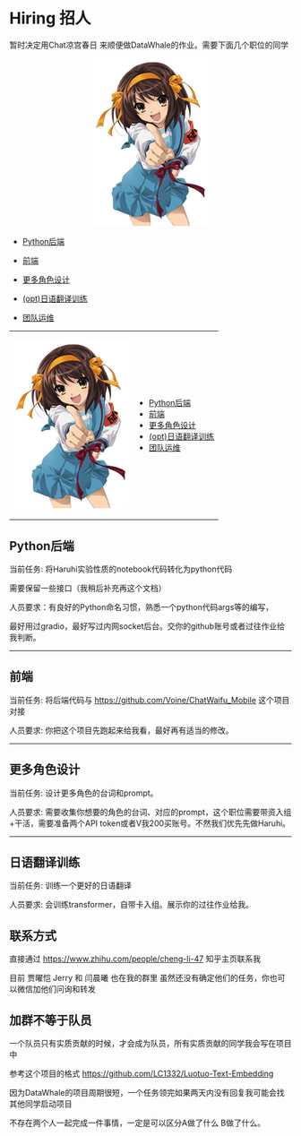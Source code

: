 # Hiring 招人

暂时决定用Chat凉宫春日 来顺便做DataWhale的作业。需要下面几个职位的同学

<p align="center">
    <img src="https://github.com/LC1332/Prophet-Andrew-Ng/blob/main/figures/haruhi_suzumiya_bondage_rp.jpg" height="300">
</p>

- [Python后端](#Python后端)

- [前端](#前端)

- [更多角色设计](#更多角色设计)

- [(opt)日语翻译训练](#日语翻译训练)

- [团队运维](#团队运维)


<table>
  <tr>
    <td>
      <p align="center">
        <img src="https://github.com/LC1332/Prophet-Andrew-Ng/blob/main/figures/haruhi_suzumiya_bondage_rp.jpg" height="300">
      </p>
    </td>
    <td>
      <ul>
        <li><a href="#Python后端">Python后端</a></li>
        <li><a href="#前端">前端</a></li>
        <li><a href="#更多角色设计">更多角色设计</a></li>
        <li><a href="#日语翻译训练">(opt)日语翻译训练</a></li>
        <li><a href="#团队运维">团队运维</a></li>
      </ul>
    </td>
  </tr>
</table>


## Python后端

当前任务: 将Haruhi实验性质的notebook代码转化为python代码

需要保留一些接口（我稍后补充再这个文档）

人员要求：有良好的Python命名习惯，熟悉一个python代码args等的编写，

最好用过gradio，最好写过内网socket后台。交你的github账号或者过往作业给我判断。


---

## 前端

当前任务: 将后端代码与 https://github.com/Voine/ChatWaifu_Mobile 这个项目对接

人员要求: 你把这个项目先跑起来给我看，最好再有适当的修改。

---

## 更多角色设计

当前任务: 设计更多角色的台词和prompt。

人员要求: 需要收集你想要的角色的台词、对应的prompt，这个职位需要带资入组+干活，需要准备两个API token或者V我200买账号。不然我们优先先做Haruhi。

---

## 日语翻译训练

当前任务: 训练一个更好的日语翻译

人员要求: 会训练transformer，自带卡入组。展示你的过往作业给我。

## 联系方式

直接通过 https://www.zhihu.com/people/cheng-li-47 知乎主页联系我

目前 贾曜恺 Jerry 和 闫晨曦 也在我的群里 虽然还没有确定他们的任务，你也可以微信加他们问询和转发

## 加群不等于队员

一个队员只有实质贡献的时候，才会成为队员，所有实质贡献的同学我会写在项目中

参考这个项目的格式 https://github.com/LC1332/Luotuo-Text-Embedding

因为DataWhale的项目周期很短，一个任务领完如果两天内没有回复我可能会找其他同学启动项目

不存在两个人一起完成一件事情，一定是可以区分A做了什么 B做了什么。